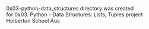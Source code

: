0x03-python-data_structures directory was created  
for 0x03. Python - Data Structures: Lists, Tuples project  
Holberton School Aus  


